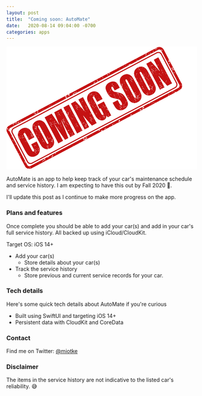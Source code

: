 ```yaml
---
layout: post
title:  "Coming soon: AutoMate"
date:   2020-08-14 09:04:00 -0700
categories: apps
---
```


<p align="center">
  <img src="/images/coming-soon.png">
</p>

AutoMate is an app to help keep track of your car's maintenance schedule and service history. I am expecting to have this out by Fall 2020 🤞.

I'll update this post as I continue to make more progress on the app. 

### Plans and features
Once complete you should be able to add your car(s) and add in your car's full service history. All backed up using iCloud/CloudKit. 

Target OS: iOS 14+ 

* Add your car(s)
    * Store details about your car(s)
* Track the service history
    * Store previous and current service records for your car.

### Tech details
Here's some quick tech details about AutoMate if you're curious
* Built using SwiftUI and targeting iOS 14+
* Persistent data with CloudKit and CoreData



### Contact
Find me on Twitter: [@miotke](http://twitter.com/miotke/)


### Disclaimer
The items in the service history are not indicative to the listed car's reliability. 😅
